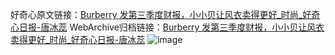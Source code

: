 好奇心原文链接：[Burberry 发第三季度财报，小小贝让风衣卖得更好_时尚_好奇心日报-唐冰蕊](https://www.qdaily.com/articles/5333.html)
WebArchive归档链接：[Burberry 发第三季度财报，小小贝让风衣卖得更好_时尚_好奇心日报-唐冰蕊](http://web.archive.org/web/20190623164549/https://www.qdaily.com/articles/5333.html)
![image](http://ww3.sinaimg.cn/large/007d5XDply1g3wgzbjvaaj30u02fg1kx)
